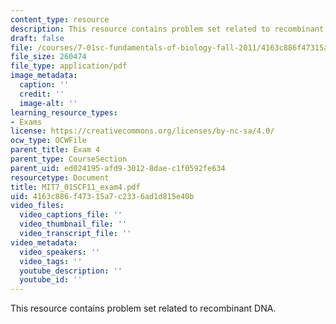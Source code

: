 ```yaml
---
content_type: resource
description: This resource contains problem set related to recombinant DNA.
draft: false
file: /courses/7-01sc-fundamentals-of-biology-fall-2011/4163c886f47315a7c2336ad1d815e40b_MIT7_01SCF11_exam4.pdf
file_size: 260474
file_type: application/pdf
image_metadata:
  caption: ''
  credit: ''
  image-alt: ''
learning_resource_types:
- Exams
license: https://creativecommons.org/licenses/by-nc-sa/4.0/
ocw_type: OCWFile
parent_title: Exam 4
parent_type: CourseSection
parent_uid: ed024195-afd9-3012-8dae-c1f0592fe634
resourcetype: Document
title: MIT7_01SCF11_exam4.pdf
uid: 4163c886-f473-15a7-c233-6ad1d815e40b
video_files:
  video_captions_file: ''
  video_thumbnail_file: ''
  video_transcript_file: ''
video_metadata:
  video_speakers: ''
  video_tags: ''
  youtube_description: ''
  youtube_id: ''
---
```

This resource contains problem set related to recombinant DNA.